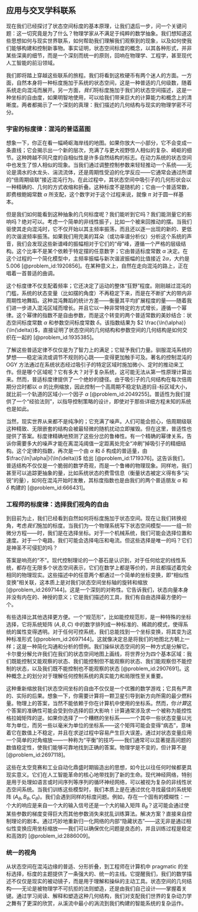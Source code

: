 ## 应用与交叉学科联系

现在我们已经探讨了状态空间标度的基本原理，让我们退后一步，问一个关键问题：这一切究竟是为了什么？物理学家从不满足于纯粹的数学抽象。我们想知道这些思想如何与现实世界联系，如何帮助我们理解我们观察到的现象，以及如何使我们能够构建和控制新事物。事实证明，状态空间标度的概念，以其各种形式，并非某些深奥的细节，而是一个深刻而统一的原则，回响在物理学、工程学，甚至现代人工智能的前沿领域。

我们即将踏上穿越这些联系的旅程。我们将看到这枚硬币有两个迷人的方面。一方面，自然本身将一种标度施加于系统的状态空间，这是一种普适的几何级数，随着系统走向混沌而展开。另一方面，*我们*将标度施加于我们的状态空间描述，这是一种坐标的自由度，如果明智地使用，可以给我们带来巨大的计算能力和概念上的清晰度。两者都揭示了一个深刻的真理：我们描述的几何结构与现实的物理学密不可分。

### 宇宙的标度律：混沌的普适蓝图

想象一下，你正在看一幅崎岖海岸线的地图。如果你放大一小部分，它不会变成一条直线；它会揭示出一个新的层次，充满了与更大视野惊人相似的复杂、崎岖的细节。这种跨越不同尺度的自相似性是许多自然结构的标志。在动力系统的状态空间中也发生了惊人相似的现象。当我们通过调整控制参数来轻轻推动一个系统——无论是滴水的水龙头、湍流流体，还是周期性受迫的化学反应——它通常会通过所谓的“倍周期级联”接近混沌行为。在此过程中，其状态空间中吸引子的几何形状会以一种精确的、几何的方式收缩和折叠。这种标度不是随机的；它由一个普适常数，即费根鲍姆常数 $\alpha$ 所支配，这个数字对于这个过程来说，就像 $\pi$ 对于圆一样基本。

但是我们如何能看到这种抽象的几何标度呢？我们能听到它吗？我们能测量它的影响吗？绝对可以。考虑一个简单的非线性振子，比如一个被来回推动的摆。当我们驱使其走向混沌时，它不仅开始以其主频率振荡，而且还以逐一出现的新的、更低的次谐波频率振荡。如果我们用完美的耳朵（或功率谱分析仪）分析这个系统的声音，我们会发现这些新谱峰的振幅相对于它们的“母”峰，遵循一个严格的层级结构。这个比率不是某个依赖于特定摆的任意数字；它由普适标度常数 $\alpha$ 决定。在这个过程的一个简化模型中，主频率振幅与新次谐波振幅的比值接近 $2\alpha$，大约是 $5.006$ [@problem_id:1920856]。在某种意义上，自然在走向混沌的路上，正在唱着一首普适的曲调。

这个标度律不仅支配着频率；它还决定了运动的整体“狂野”程度。刚刚越过混沌的门槛，系统的状态变量（比如摆的角度）不再稳定下来，而是在不断扩大的带内非周期性地舞蹈。这种混沌舞蹈的统计方差——衡量其平均扩展程度的量——随着我们进一步进入混沌区域而增长。并且它以一种非常特定的方式增长，遵循一个幂律。这个幂律的指数不是自由参数，而是这个转变的两个普适常数的美妙结合：状态空间标度常数 $\alpha$ 和参数空间标度常数 $\delta$。该指数结果为 $2 \frac{\ln(\alpha)}{\ln(\delta)}$，直接证明了状态空间的几何结构和参数空间的几何结构是如何交织在一起的 [@problem_id:1935385]。

了解这些普适定律不仅仅是为了智力上的满足；它赋予我们力量。驯服混沌系统的梦想——稳定湍流或调节不规则的心跳——变得更加触手可及。著名的控制混沌的 OGY 方法通过在系统状态经过吸引子的特定区域时施加微小、定时的推动来工作。但是哪个区域呢？它有多大？对于复杂系统，这可能无法从第一性原理计算出来。然而，普适标度律提供了一个绝妙的捷径。由于吸引子的几何结构在每次倍周期分岔时都以 $\alpha$ 的比例缩放，因此控制一个高周期不稳定轨道的目-标区域大小，就比前一个轨道的区域小一个因子 $\alpha$ [@problem_id:2049255]。普适性为我们提供了一个“经验法则”，以指导控制策略的设计，即使对于那些详细方程未知的系统也是如此。

当然，现实世界从来都不是纯净的；它充满了噪声。人们可能会担心，倍周期级联这种精致、无限嵌套的结构会被最轻微的随机扰动立即摧毁。但在这里，普适性也提供了答案。标度律精确地预测了这些分岔的鲁棒性。有一个精确的幂律关系，告诉你需要多大的噪声才能在离混沌阈值一定距离处完全“冲刷”掉吸引子的精细结构。这个定律的指数，再次是一个由 $\alpha$ 和 $\delta$ 构成的普适量，由 $\frac{\ln|\alpha|}{\ln(\delta)}$ 给出 [@problem_id:1719376]。这告诉我们，普适结构不仅仅是一个脆弱的数学奇观，而是一个鲁棒的物理现象。同样地，我们甚至可以追踪更抽象的量，比如系统状态的费雪信息（衡量状态被定义得有多“尖锐”的量），如何在混沌开始时发散，其标度指数也是由我们的两个普适朋友 $\alpha$ 和 $\delta$ 构建的 [@problem_id:666431]。

### 工程师的标度律：选择我们视角的自由

到目前为止，我们已经看到自然如何将标度施加于状态空间。现在让我们转换视角，考虑*我们*施加的标度。当我们为一个物理系统写下状态空间模型——一组一阶微分方程——时，我们是在选择坐标。对于一个机械系统，我们可能会选择位置和速度。对于一个电路，我们可能会选择电压和电流。但这些选择是唯一的吗？它们是神圣不可侵犯的吗？

答案是响亮的“不”。现代控制理论的一个基石是认识到，对于任何给定的线性系统，都存在无限多个状态空间表示，它们在数学上都是等价的，并且都描述着完全相同的物理现实。这些描述中的任意两个都通过一个简单的坐标变换，即“相似性变换”相关联，这本质上是对我们状态空间坐标轴的旋转和缩放 [@problem_id:2697144]。这是一个深刻的对称性。它告诉我们，状态向量本身并没有内在的、神授的意义；它是我们描述的工具，我们有自由选择最方便的一个。

有些选择比其他选择更方便。一个“规范形”，比如能控规范形，是一种特殊的坐标选择，它将系统矩阵 $(A,B,C)$ 中的数字排列成一种标准的、稀疏的模式，使得系统的属性变得透明。对于任何可控系统，我们总能找到一个坐标变换，将其变为这种标准形式 [@problem_id:2697144]。这就像决定总是将我们的地图北方朝上一样；这是一种简化沟通和分析的惯例。我们操纵状态空间的另一种方式是分解它。卡尔曼分解允许我们在我们的状态空间地图上画线，将世界分为四个基本区域：我们既能控制又能观察的状态、我们能控制但不能观察的状态、我们能观察但不能控制的状态，以及我们既不能控制也不能观察的状态 [@problem_id:2907691]。这种概念上的划分对于理解任何控制系统的真实能力和局限性至关重要。

这种重新缩放我们状态空间坐标的自由不仅仅是一个优雅的数学游戏；它具有严肃的、实际的后果。想象一下，你需要计算将一颗卫星引导到新方向所需的最少燃料量。物理上的答案，当然不能依赖于你在计算机中使用的坐标系。然而，你*计算*这个答案的准确性可能会受到你选择的巨大影响！计算通常涉及求一个被称为能控性格拉姆矩阵的逆。如果你选择了一个糟糕的坐标系——一个其中一些状态变量以光年为单位，而另一些以毫米为单位的坐标系——这个矩阵可能会变得“病态”，意味着它在数值上不稳定，并且在求逆过程中容易产生巨大误差。通过对状态变量应用一个简单的对角缩放——一种称为“平衡”的技巧——我们通常可以显著提高问题的数值稳定性，使我们能够可靠地找到正确的答案。物理学是不变的，但计算不是 [@problem_id:2697118]。

这些在太空竞赛和工业自动化鼎盛时期锻造出的思想，如今比以往任何时候都更具现实意义。它们在人工智能革命的核心地带找到了新的生命。现代神经网络，特别是用于处理如语言或时间序列等序列的循环神经网络，可以被视为复杂的非线性状态空间系统。当我们训练这些模型时，我们本质上是在通过优化寻找最佳的系统矩阵 $(A_{\theta}, B_{\theta}, C_{\theta})$。我们会遇到同样的标度问题。例如，存在一个固有的模糊性：一个大的响应是来自一个大的输入信号还是一个大的输入矩阵 $B_{\theta}$？这可能会通过使某些参数的梯度变得巨大而其他参数消失来扰乱训练算法。解决方案？直接来自控制理论的剧本。通过巧妙地重新归一化网络的内部“隐藏状态”——这无非是通过相似性变换应用坐标缩放——我们可以确保优化问题是良态的，并且训练过程是稳定和高效的 [@problem_id:2886009]。

### 统一的视角

从状态空间在混沌边缘的普适、分形折叠，到工程师在计算机中 pragmatic 的坐标选择，标度的主题提供了一条强大的、统一的主线。它提醒我们，我们的数学描述不仅仅是现实的被动镜子，而是用于理解和操纵的主动工具。状态空间的几何结构——无论是被物理学不可抗拒的法则塑造，还是由我们自己设计——掌握着关键。通过学习阅读、解释和塑造这种几何结构，我们对支配我们世界的复杂动力学之舞有了更深的欣赏，从溪流中最小的涡流到我们构建的智能系统的复杂运作。